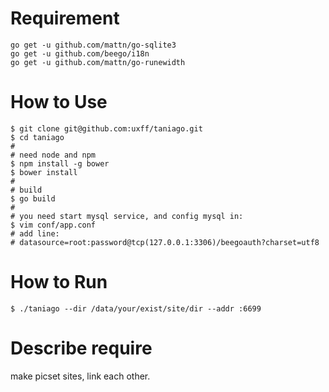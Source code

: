 # Requirement

```
go get -u github.com/mattn/go-sqlite3
go get -u github.com/beego/i18n
go get -u github.com/mattn/go-runewidth
```

# How to Use

```
$ git clone git@github.com:uxff/taniago.git
$ cd taniago
#
# need node and npm
$ npm install -g bower
$ bower install
#
# build
$ go build
#
# you need start mysql service, and config mysql in:
$ vim conf/app.conf
# add line:
# datasource=root:password@tcp(127.0.0.1:3306)/beegoauth?charset=utf8

```

# How to Run

```
$ ./taniago --dir /data/your/exist/site/dir --addr :6699
```


# Describe require

make picset sites, link each other.



